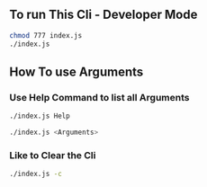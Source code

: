 ## To run This Cli - Developer Mode 
```bash
chmod 777 index.js
./index.js
```

## How To use Arguments 
### Use Help Command to list all Arguments

```bash
./index.js Help
```

```bash
./index.js <Arguments>
```
### Like to Clear the Cli 

```bash
./index.js -c 
```
